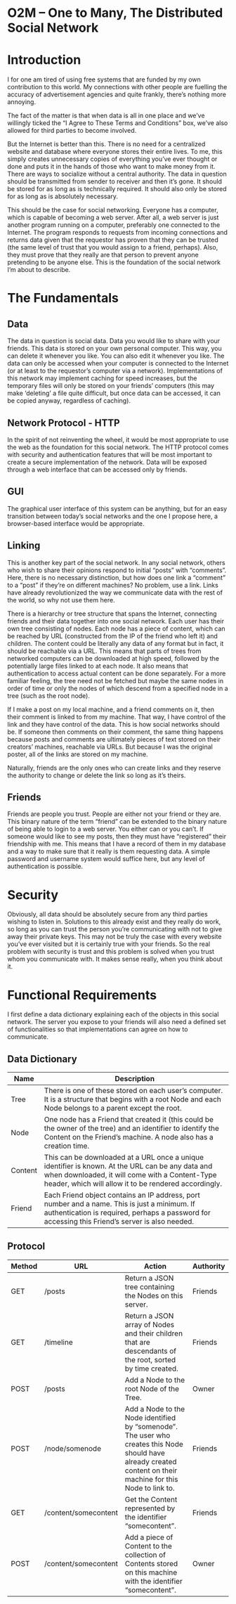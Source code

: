 
O2M – One to Many, The Distributed Social Network
==========================================================

Introduction
============

I for one am tired of using free systems that are funded by my own
contribution to this world. My connections with other people are fuelling the
accuracy of advertisement agencies and quite frankly, there’s nothing more
annoying.

The fact of the matter is that when data is all in one place and we’ve
willingly ticked the “I Agree to These Terms and Conditions” box, we’ve also
allowed for third parties to become involved.

But the Internet is better than this. There is no need for a centralized
website and database where everyone stores their entire lives. To me, this
simply creates unnecessary copies of everything you’ve ever thought or done
and puts it in the hands of those who want to make money from it. There are
ways to socialize without a central authority. The data in question should be
transmitted from sender to receiver and then it’s gone. It should be stored
for as long as is technically required. It should also only be stored for as
long as is absolutely necessary.

This should be the case for social networking. Everyone has a computer, which
is capable of becoming a web server. After all, a web server is just another
program running on a computer, preferably one connected to the Internet. The
program responds to requests from incoming connections and returns data given
that the requestor has proven that they can be trusted (the same level of
trust that you would assign to a friend, perhaps). Also, they must prove that
they really are that person to prevent anyone pretending to be anyone else.
This is the foundation of the social network I’m about to describe.

The Fundamentals
================

Data
----

The data in question is social data. Data you would like to share with your
friends. This data is stored on your own personal computer. This way, you can
delete it whenever you like. You can also edit it whenever you like. The data
can only be accessed when your computer is connected to the Internet (or at
least to the requestor’s computer via a network). Implementations of this
network may implement caching for speed increases, but the temporary files
will only be stored on your friends’ computers (this may make ‘deleting’ a
file quite difficult, but once data can be accessed, it can be copied anyway,
regardless of caching).

Network Protocol - HTTP
-----------------------

In the spirit of not reinventing the wheel, it would be most appropriate to
use the web as the foundation for this social network. The HTTP protocol comes
with security and authentication features that will be most important to
create a secure implementation of the network. Data will be exposed through a
web interface that can be accessed only by friends.

GUI
---

The graphical user interface of this system can be anything, but for an easy
transition between today’s social networks and the one I propose here, a
browser-based interface would be appropriate.

Linking
-------

This is another key part of the social network. In any social network, others
who wish to share their opinions respond to initial “posts” with “comments”.
Here, there is no necessary distinction, but how does one link a “comment” to
a “post” if they’re on different machines? No problem, use a link. Links have
already revolutionized the way we communicate data with the rest of the world,
so why not use them here.

There is a hierarchy or tree structure that spans the Internet, connecting
friends and their data together into one social network. Each user has their
own tree consisting of nodes. Each node has a piece of content, which can be
reached by URL (constructed from the IP of the friend who left it) and
children. The content could be literally any data of any format but in fact,
it should be reachable via a URL. This means that parts of trees from
networked computers can be downloaded at high speed, followed by the
potentially large files linked to at each node. It also means that
authentication to access actual content can be done separately. For a more
familiar feeling, the tree need not be fetched but maybe the same nodes in
order of time or only the nodes of which descend from a specified node in a
tree (such as the root node).

If I make a post on my local machine, and a friend comments on it, then their
comment is linked to from my machine. That way, I have control of the link and
they have control of the data. This is how social networks should be. If
someone then comments on their comment, the same thing happens because posts
and comments are ultimately pieces of text stored on their creators’ machines,
reachable via URLs. But because I was the original poster, all of the links
are stored on my machine.

Naturally, friends are the only ones who can create links and they reserve the
authority to change or delete the link so long as it’s theirs.

Friends
-------

Friends are people you trust. People are either not your friend or they are.
This binary nature of the term “friend” can be extended to the binary nature
of being able to login to a web server. You either can or you can’t. If
someone would like to see my posts, then they must have “registered” their
friendship with me. This means that I have a record of them in my database and
a way to make sure that it really is them requesting data. A simple password
and username system would suffice here, but any level of authentication is
possible.

Security 
=========

Obviously, all data should be absolutely secure from any third parties wishing
to listen in. Solutions to this already exist and they really do work, so long
as you can trust the person you’re communicating with not to give away their
private keys. This may not be truly the case with every website you’ve ever
visited but it is certainly true with your friends. So the real problem with
security is trust and this problem is solved when you trust whom you
communicate with. It makes sense really, when you think about it.

Functional Requirements
=======================

I first define a data dictionary explaining each of the objects in this social
network. The server you expose to your friends will also need a defined set of
functionalities so that implementations can agree on how to communicate.

Data Dictionary
---------------

 Name | Description
 -----|--------------
 Tree | There is one of these stored on each user’s computer. It is a structure that begins with a root Node and each Node belongs to a parent except the root.
 Node | One node has a Friend that created it (this could be the owner of the tree) and an identifier to identify the Content on the Friend’s machine. A node also has a creation time.
 Content | This can be downloaded at a URL once a unique identifier is known. At the URL can be any data and when downloaded, it will come with a Content-Type header, which will allow it to be rendered accordingly.
 Friend | Each Friend object contains an IP address, port number and a name. This is just a minimum. If authentication is required, perhaps a password for accessing this Friend’s server is also needed.

Protocol
--------

 Method | URL | Action | Authority 
 -------|-----|--------|----------
 GET | /posts | Return a JSON tree containing the Nodes on this server. | Friends
 GET | /timeline | Return a JSON array of Nodes and their children that are descendants of the root, sorted by time created. |Friends
 POST | /posts | Add a Node to the root Node of the Tree. | Owner
 POST | /node/somenode | Add a Node to the Node identified by “somenode”. The user who creates this Node should have already created content on their machine for this Node to link to. | Friends
 GET | /content/somecontent | Get the Content represented by the identifier “somecontent”. | Friends
 POST | /content/somecontent | Add a piece of Content to the collection of Contents stored on this machine with the identifier “somecontent”. | Owner
